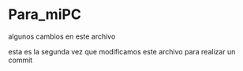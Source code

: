 # Para_miPC

algunos cambios en este archivo 

esta es la segunda vez que modificamos este archivo para realizar un commit

